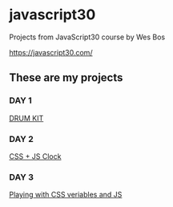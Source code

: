 # javascript30

Projects from JavaScript30 course by Wes Bos

https://javascript30.com/

## These are my projects

### DAY 1
[DRUM KIT](https://kadirakarr.github.io/javascript30/01%20-%20JavaScript%20Drum%20Kit/index.html)

### DAY 2
[CSS + JS Clock](https://kadirakarr.github.io/javascript30/02%20-%20CSS%20+%20JS%20Clock/index.html)

### DAY 3
[Playing with CSS veriables and JS](https://kadirakarr.github.io/javascript30/03%20-%20Playing%20with%20CSS%20Variables%20and%20JS/index.html)